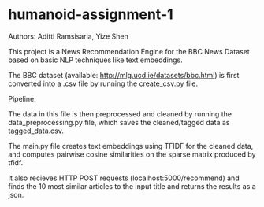 # humanoid-assignment-1
Authors: Aditti Ramsisaria, Yize Shen

This project is a News Recommendation Engine for the BBC News Dataset based on basic NLP techniques like text embeddings.

The BBC dataset (available: http://mlg.ucd.ie/datasets/bbc.html) is first converted into a .csv file by running the create_csv.py file.

Pipeline:

The data in this file is then preprocessed and cleaned by running the data_preprocessing.py file, which saves the cleaned/tagged data as tagged_data.csv.

The main.py file creates text embeddings using TFIDF for the cleaned data, and computes pairwise cosine similarities on the sparse matrix produced by tfidf.

It also recieves HTTP POST requests (localhost:5000/recommend) and finds the 10 most similar articles to the input title and returns the results as a json.
